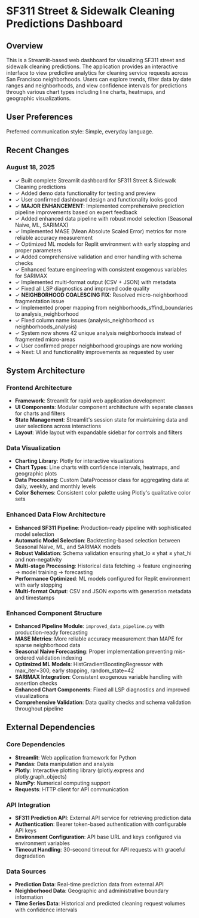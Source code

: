 # SF311 Street & Sidewalk Cleaning Predictions Dashboard

## Overview

This is a Streamlit-based web dashboard for visualizing SF311 street and sidewalk cleaning predictions. The application provides an interactive interface to view predictive analytics for cleaning service requests across San Francisco neighborhoods. Users can explore trends, filter data by date ranges and neighborhoods, and view confidence intervals for predictions through various chart types including line charts, heatmaps, and geographic visualizations.

## User Preferences

Preferred communication style: Simple, everyday language.

## Recent Changes

### August 18, 2025
- ✓ Built complete Streamlit dashboard for SF311 Street & Sidewalk Cleaning predictions
- ✓ Added demo data functionality for testing and preview
- ✓ User confirmed dashboard design and functionality looks good
- ✓ **MAJOR ENHANCEMENT**: Implemented comprehensive prediction pipeline improvements based on expert feedback
- ✓ Added enhanced data pipeline with robust model selection (Seasonal Naive, ML, SARIMAX)
- ✓ Implemented MASE (Mean Absolute Scaled Error) metrics for more reliable accuracy measurement
- ✓ Optimized ML models for Replit environment with early stopping and proper parameters
- ✓ Added comprehensive validation and error handling with schema checks
- ✓ Enhanced feature engineering with consistent exogenous variables for SARIMAX
- ✓ Implemented multi-format output (CSV + JSON) with metadata
- ✓ Fixed all LSP diagnostics and improved code quality
- ✓ **NEIGHBORHOOD COALESCING FIX**: Resolved micro-neighborhood fragmentation issue
- ✓ Implemented proper mapping from neighborhoods_sffind_boundaries to analysis_neighborhood
- ✓ Fixed column name issues (analysis_neighborhood vs neighborhoods_analysis)
- ✓ System now shows 42 unique analysis neighborhoods instead of fragmented micro-areas
- ✓ User confirmed proper neighborhood groupings are now working
- → Next: UI and functionality improvements as requested by user

## System Architecture

### Frontend Architecture
- **Framework**: Streamlit for rapid web application development
- **UI Components**: Modular component architecture with separate classes for charts and filters
- **State Management**: Streamlit's session state for maintaining data and user selections across interactions
- **Layout**: Wide layout with expandable sidebar for controls and filters

### Data Visualization
- **Charting Library**: Plotly for interactive visualizations
- **Chart Types**: Line charts with confidence intervals, heatmaps, and geographic plots
- **Data Processing**: Custom DataProcessor class for aggregating data at daily, weekly, and monthly levels
- **Color Schemes**: Consistent color palette using Plotly's qualitative color sets

### Enhanced Data Flow Architecture
- **Enhanced SF311 Pipeline**: Production-ready pipeline with sophisticated model selection
- **Automatic Model Selection**: Backtesting-based selection between Seasonal Naive, ML, and SARIMAX models
- **Robust Validation**: Schema validation ensuring yhat_lo ≤ yhat ≤ yhat_hi and non-negativity
- **Multi-stage Processing**: Historical data fetching → feature engineering → model training → forecasting
- **Performance Optimized**: ML models configured for Replit environment with early stopping
- **Multi-format Output**: CSV and JSON exports with generation metadata and timestamps

### Enhanced Component Structure
- **Enhanced Pipeline Module**: `improved_data_pipeline.py` with production-ready forecasting
- **MASE Metrics**: More reliable accuracy measurement than MAPE for sparse neighborhood data  
- **Seasonal Naive Forecasting**: Proper implementation preventing mis-ordered validation indexing
- **Optimized ML Models**: HistGradientBoostingRegressor with max_iter=300, early stopping, random_state=42
- **SARIMAX Integration**: Consistent exogenous variable handling with assertion checks
- **Enhanced Chart Components**: Fixed all LSP diagnostics and improved visualizations
- **Comprehensive Validation**: Data quality checks and schema validation throughout pipeline

## External Dependencies

### Core Dependencies
- **Streamlit**: Web application framework for Python
- **Pandas**: Data manipulation and analysis
- **Plotly**: Interactive plotting library (plotly.express and plotly.graph_objects)
- **NumPy**: Numerical computing support
- **Requests**: HTTP client for API communication

### API Integration
- **SF311 Prediction API**: External API service for retrieving prediction data
- **Authentication**: Bearer token-based authentication with configurable API keys
- **Environment Configuration**: API base URL and keys configured via environment variables
- **Timeout Handling**: 30-second timeout for API requests with graceful degradation

### Data Sources
- **Prediction Data**: Real-time prediction data from external API
- **Neighborhood Data**: Geographic and administrative boundary information
- **Time Series Data**: Historical and predicted cleaning request volumes with confidence intervals